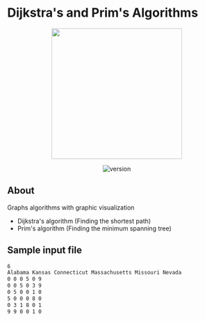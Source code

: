 # Dijkstra's and Prim's Algorithms
<p align="center">
  <img src="https://i.ibb.co/80b8Rgh/graphs.png" width="300">
</p>
<p align="center">
  <img src="https://img.shields.io/badge/version-1.0.0-black.svg" alt="version">
</p>

## About
Graphs algorithms with graphic visualization
- Dijkstra's algorithm (Finding the shortest path)
- Prim's algorithm (Finding the minimum spanning tree)

## Sample input file
```bash
6
Alabama Kansas Connecticut Massachusetts Missouri Nevada
0 0 0 5 0 9
0 0 5 0 3 9
0 5 0 0 1 0
5 0 0 0 8 0
0 3 1 8 0 1
9 9 0 0 1 0
```

